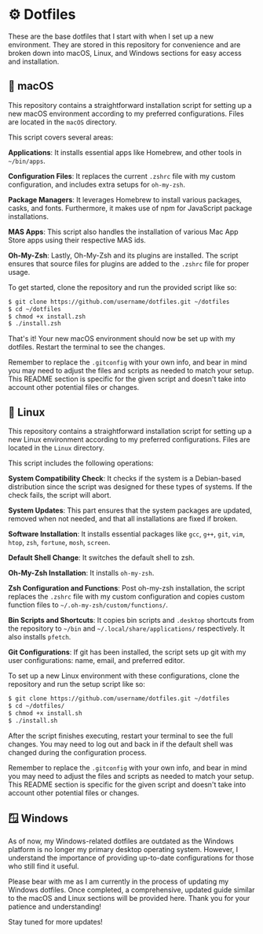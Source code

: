 # ⚙ Dotfiles

These are the base dotfiles that I start with when I set up a new environment. They are stored in this repository for convenience and are broken down into macOS, Linux, and Windows sections for easy access and installation.

## 🍎 macOS

This repository contains a straightforward installation script for setting up a new macOS environment according to my preferred configurations. Files are located in the `macOS` directory.

This script covers several areas:

**Applications**: It installs essential apps like Homebrew, and other tools in `~/bin/apps`.

**Configuration Files**: It replaces the current `.zshrc` file with my custom configuration, and includes extra setups for `oh-my-zsh`.

**Package Managers**: It leverages Homebrew to install various packages, casks, and fonts. Furthermore, it makes use of npm for JavaScript package installations.

**MAS Apps**: This script also handles the installation of various Mac App Store apps using their respective MAS ids.

**Oh-My-Zsh**: Lastly, Oh-My-Zsh and its plugins are installed. The script ensures that source files for plugins are added to the `.zshrc` file for proper usage.

To get started, clone the repository and run the provided script like so:

```bash
$ git clone https://github.com/username/dotfiles.git ~/dotfiles
$ cd ~/dotfiles
$ chmod +x install.zsh
$ ./install.zsh
```

That's it! Your new macOS environment should now be set up with my dotfiles. Restart the terminal to see the changes.

Remember to replace the `.gitconfig` with your own info, and bear in mind you may need to adjust the files and scripts as needed to match your setup. This README section is specific for the given script and doesn't take into account other potential files or changes.

## 🐧 Linux

This repository contains a straightforward installation script for setting up a new Linux environment according to my preferred configurations. Files are located in the `Linux` directory.

This script includes the following operations:

**System Compatibility Check**: It checks if the system is a Debian-based distribution since the script was designed for these types of systems. If the check fails, the script will abort.

**System Updates**: This part ensures that the system packages are updated, removed when not needed, and that all installations are fixed if broken.

**Software Installation**: It installs essential packages like `gcc`, `g++`, `git`, `vim`, `htop`, `zsh`, `fortune`, `mosh`, `screen`.

**Default Shell Change**: It switches the default shell to zsh.

**Oh-My-Zsh Installation**: It installs `oh-my-zsh`.

**Zsh Configuration and Functions**: Post oh-my-zsh installation, the script replaces the `.zshrc` file with my custom configuration and copies custom function files to `~/.oh-my-zsh/custom/functions/`.

**Bin Scripts and Shortcuts**: It copies bin scripts and `.desktop` shortcuts from the repository to `~/bin` and `~/.local/share/applications/` respectively. It also installs `pfetch`.

**Git Configurations**: If git has been installed, the script sets up git with my user configurations: name, email, and preferred editor.

To set up a new Linux environment with these configurations, clone the repository and run the setup script like so:

```bash
$ git clone https://github.com/username/dotfiles.git ~/dotfiles
$ cd ~/dotfiles/
$ chmod +x install.sh
$ ./install.sh
```

After the script finishes executing, restart your terminal to see the full changes. You may need to log out and back in if the default shell was changed during the configuration process.

Remember to replace the `.gitconfig` with your own info, and bear in mind you may need to adjust the files and scripts as needed to match your setup. This README section is specific for the given script and doesn't take into account other potential files or changes.

## 🪟 Windows

As of now, my Windows-related dotfiles are outdated as the Windows platform is no longer my primary desktop operating system. However, I understand the importance of providing up-to-date configurations for those who still find it useful.

Please bear with me as I am currently in the process of updating my Windows dotfiles. Once completed, a comprehensive, updated guide similar to the macOS and Linux sections will be provided here. Thank you for your patience and understanding!

Stay tuned for more updates!
